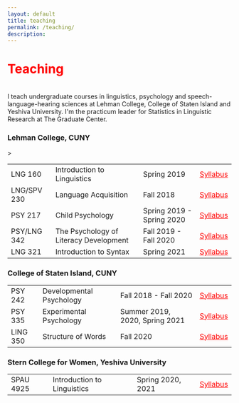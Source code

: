 ```yaml
---
layout: default
title: teaching
permalink: /teaching/
description:
---
```

<h1 style="color: red">Teaching</h1>
 <p><br />
I teach undergraduate courses in linguistics, psychology and speech-language-hearing sciences at Lehman College, College of Staten Island and Yeshiva University.
I'm the practicum leader for Statistics in Linguistic Research at The Graduate Center. 

<br>
<h3 >Lehman College, CUNY</h3>
<table style="width:100%">
<p></p>
  <tr>
    <td>LNG 160</td>
    <td>Introduction to Linguistics</td>
    <td>Spring 2019</td>
    <td><a href = "https://xiaomeng-ma.github.io/LNG 160 Syllabus_Intro_to_Linguistics.pdf" target="_blank" style="color: red">Syllabus</a></td>
  </tr>
  <tr>
    <td>LNG/SPV 230</td>
    <td>Language Acquisition</td>
    <td>Fall 2018</td>
    <td><a href = "https://xiaomeng-ma.github.io/LNG 230 Syllabus_Language_Acquisition.pdf" target="_blank" style="color: red">Syllabus</a></td>
  </tr>
  <tr>
    <td>PSY 217</td>
    <td>Child Psychology</td>
    <td>Spring 2019 - Spring 2020</td>
    <td><a href = "https://xiaomeng-ma.github.io/PSY_217_Fall_2019_Lehman .pdf" target="_blank" style="color: red">Syllabus</a></td>
  </tr>
  <tr>
    <td>PSY/LNG 342</td>
    <td>The Psychology of Literacy Development</td>
    <td>Fall 2019 - Fall 2020</td>
    <td><a href = "https://xiaomeng-ma.github.io/LNG:PSY_342_Fall_2019_Lehman.pdf" target="_blank" style="color: red">Syllabus</a></td>
  </tr>
  <tr>
   <td>LNG 321</td>
   <td>Introduction to Syntax</td>
   <td>Spring 2021</td>
   <td><a href = "https://xiaomeng-ma.github.io/LNG:PSY_342_Fall_2019_Lehman.pdf" target="_blank" style="color: red">Syllabus</a></td>>
  </tr>
</table>
<p></p>
<h3>College of Staten Island, CUNY</h3>
<table style="width:100%">
<p></p>
  <tr>
    <td>PSY 242</td>
    <td>Developmental Psychology</td>
    <td>Fall 2018 -  Fall 2020</td>
    <td><a href = "https://xiaomeng-ma.github.io/PSY_242_Fall_2019_CSI.pdf" target="_blank" style="color: red">Syllabus</a></td>
  </tr>
  <tr>
    <td>PSY 335</td>
    <td>Experimental Psychology</td>
    <td>Summer 2019, 2020, Spring 2021</td>
    <td><a href = "https://xiaomeng-ma.github.io/PSY__335_CSI.pdf" target="_blank" style="color: red">Syllabus</a></td>
  </tr>
  <tr>
    <td>LING 350</td>
    <td>Structure of Words</td>
    <td>Fall 2020</td>
    <td><a href = "https://xiaomeng-ma.github.io/LING_350_Structure_of_Words.pdf" target="_blank" style="color: red">Syllabus</a></td>
  </tr>
 </table>
 <p></p>
<h3>Stern College for Women, Yeshiva University</h3>
<table style="width:100%">
 <p></p>
  <tr>
    <td>SPAU 4925</td>
    <td>Introduction to Linguistics</td>
    <td>Spring 2020, 2021</td>
    <td><a href = "https://xiaomeng-ma.github.io/SPAU-4925X.Ma.Spring2020.pdf" target="_blank" style="color: red">Syllabus</a></td>
  </tr>
</table>
<br/>

<div>
<span class="contacticon center">
  <a href="mailto:xm2158@tc.columbia.com"><i class="fa fa-envelope-square"></i></a>
  <a href="https://www.linkedin.com/in/amyxiaomengma/" target="_blank"><i class="fa fa-linkedin-square"></i></a>
</span>
</div>
